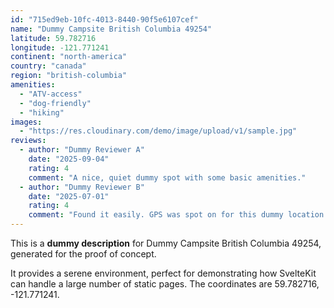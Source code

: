 ```yaml
---
id: "715ed9eb-10fc-4013-8440-90f5e6107cef"
name: "Dummy Campsite British Columbia 49254"
latitude: 59.782716
longitude: -121.771241
continent: "north-america"
country: "canada"
region: "british-columbia"
amenities:
  - "ATV-access"
  - "dog-friendly"
  - "hiking"
images:
  - "https://res.cloudinary.com/demo/image/upload/v1/sample.jpg"
reviews:
  - author: "Dummy Reviewer A"
    date: "2025-09-04"
    rating: 4
    comment: "A nice, quiet dummy spot with some basic amenities."
  - author: "Dummy Reviewer B"
    date: "2025-07-01"
    rating: 4
    comment: "Found it easily. GPS was spot on for this dummy location."
---
```


This is a **dummy description** for Dummy Campsite British Columbia 49254, generated for the proof of concept.

It provides a serene environment, perfect for demonstrating how SvelteKit can handle a large number of static pages. The coordinates are 59.782716, -121.771241.
